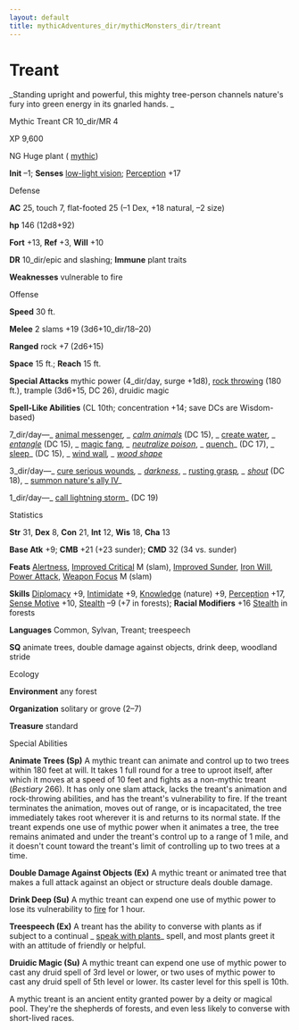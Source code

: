 ```yaml
---
layout: default
title: mythicAdventures_dir/mythicMonsters_dir/treant
---
```

# Treant

_Standing upright and powerful, this mighty tree-person channels nature's fury into green energy in its gnarled hands. _

Mythic Treant CR 10_dir/MR 4

XP 9,600

NG Huge plant ( [mythic](../../mythicAdventures_dir/mythicMonsters#_mythic-subtype))

**Init** –1; **Senses** [low-light vision](../../monsters_dir/universalMonsterRules#_low-light-vision); [Perception](../../skills_dir/perception#_perception) +17

Defense

**AC** 25, touch 7, flat-footed 25 (–1 Dex, +18 natural, –2 size)

**hp** 146 (12d8+92)

**Fort** +13, **Ref** +3, **Will** +10

**DR** 10_dir/epic and slashing; **Immune** plant traits

**Weaknesses** vulnerable to fire

Offense

**Speed** 30 ft.

**Melee** 2 slams +19 (3d6+10_dir/18–20)

**Ranged** rock +7 (2d6+15)

**Space** 15 ft.; **Reach** 15 ft.

**Special Attacks** mythic power (4_dir/day, surge +1d8), [rock throwing](../../monsters_dir/universalMonsterRules#_rock-throwing) (180 ft.), trample (3d6+15, DC 26), druidic magic

**Spell-Like Abilities** (CL 10th; concentration +14; save DCs are Wisdom-based)

7_dir/day—_ [animal messenger](../../spells_dir/animalMessenger#_animal-messenger)_, _ [calm animals](../../spells_dir/calmAnimals#_calm-animals)_ (DC 15), _ [create water](../../spells_dir/createWater#_create-water)_, _ [entangle](../../spells_dir/entangle#_entangle)_ (DC 15), _ [magic fang](../../spells_dir/magicFang#_magic-fang)_, _ [neutralize poison](../../spells_dir/neutralizePoison#_neutralize-poison)_, _ [quench](../../spells_dir/quench#_quench)_ (DC 17), _ [sleep](../../spells_dir/sleep#_sleep)_ (DC 15), _ [wind wall](../../spells_dir/windWall#_wind-wall)_, _ [wood shape](../../spells_dir/woodShape#_wood-shape)_

3_dir/day—_ [cure serious wounds](../../spells_dir/cureSeriousWounds#_cure-serious-wounds)_, _ [darkness](../../spells_dir/darkness#_darkness)_, _ [rusting grasp](../../spells_dir/rustingGrasp#_rusting-grasp)_, _ [shout](../../spells_dir/shout#_shout)_ (DC 18), _ [summon nature's ally IV](../../spells_dir/summonNatureSAlly#_summon-nature-s-ally-iv)_

1_dir/day—_ [call lightning storm](../../spells_dir/callLightningStorm#_call-lightning-storm)_ (DC 19)

Statistics

**Str** 31, **Dex** 8, **Con** 21, **Int** 12, **Wis** 18, **Cha** 13

**Base Atk** +9; **CMB** +21 (+23 sunder); **CMD** 32 (34 vs. sunder)

**Feats** [Alertness](../../feats#_alertness), [Improved Critical](../../feats#_improved-critical) M (slam), [Improved Sunder](../../feats#_improved_sunder), [Iron Will](../../feats#_iron-will), [Power Attack](../../feats#_power-attack), [Weapon Focus](../../feats#_weapon-focus) M (slam)

**Skills** [Diplomacy](../../skills_dir/diplomacy#_diplomacy) +9, [Intimidate](../../skills_dir/intimidate#_intimidate) +9, [Knowledge](../../skills_dir/knowledge#_knowledge) (nature) +9, [Perception](../../skills_dir/perception#_perception) +17, [Sense Motive](../../skills_dir/senseMotive#_sense-motive) +10, [Stealth](../../skills_dir/stealth#_stealth) –9 (+7 in forests); **Racial Modifiers** +16 [Stealth](../../skills_dir/stealth#_stealth) in forests

**Languages** Common, Sylvan, Treant; treespeech

**SQ** animate trees, double damage against objects, drink deep, woodland stride

Ecology

**Environment** any forest

**Organization** solitary or grove (2–7)

**Treasure** standard

Special Abilities

**Animate Trees (Sp)** A mythic treant can animate and control up to two trees within 180 feet at will. It takes 1 full round for a tree to uproot itself, after which it moves at a speed of 10 feet and fights as a non-mythic treant (_Bestiary_ 266). It has only one slam attack, lacks the treant's animation and rock-throwing abilities, and has the treant's vulnerability to fire. If the treant terminates the animation, moves out of range, or is incapacitated, the tree immediately takes root wherever it is and returns to its normal state. If the treant expends one use of mythic power when it animates a tree, the tree remains animated and under the treant's control up to a range of 1 mile, and it doesn't count toward the treant's limit of controlling up to two trees at a time.

**Double Damage Against Objects (Ex)** A mythic treant or animated tree that makes a full attack against an object or structure deals double damage.

**Drink Deep (Su)** A mythic treant can expend one use of mythic power to lose its vulnerability to [fire](../../monsters_dir/creatureTypes#_fire-subtype) for 1 hour.

**Treespeech (Ex)** A treant has the ability to converse with plants as if subject to a continual _ [speak with plants](../../spells_dir/speakWithPlants#_speak-with-plants)_ spell, and most plants greet it with an attitude of friendly or helpful.

**Druidic Magic (Su)** A mythic treant can expend one use of mythic power to cast any druid spell of 3rd level or lower, or two uses of mythic power to cast any druid spell of 5th level or lower. Its caster level for this spell is 10th.

A mythic treant is an ancient entity granted power by a deity or magical pool. They're the shepherds of forests, and even less likely to converse with short-lived races.

